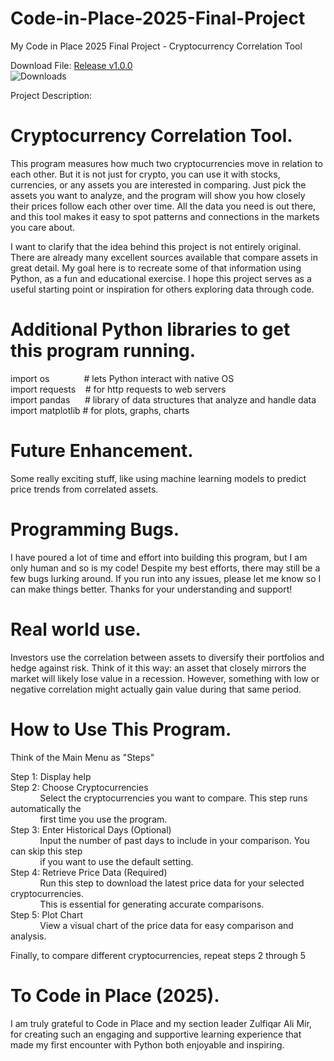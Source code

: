 
# Code-in-Place-2025-Final-Project
My Code in Place 2025 Final Project - Cryptocurrency Correlation Tool 

Download File: [Release v1.0.0](https://github.com/JeoffreyR/Code-in-Place-2025-Final-Project/releases/download/v1.0.0/Final.Project.Cryptocurrency.Correlation.Tool.py)
<br>![Downloads](https://img.shields.io/github/downloads/JeoffreyR/Code-in-Place-2025-Final-Project/v1.0.0/total) 

Project Description:
# Cryptocurrency Correlation Tool.
This program measures how much two cryptocurrencies move in relation to each other.
    But it is not just for crypto, you can use it with stocks, currencies, or any assets
    you are interested in comparing. Just pick the assets you want to analyze, and the
    program will show you how closely their prices follow each other over time. All the
    data you need is out there, and this tool makes it easy to spot patterns and connections
    in the markets you care about.

I want to clarify that the idea behind this project is not entirely original. There
    are already many excellent sources available that compare assets in great detail.
    My goal here is to recreate some of that information using Python, as a fun and
    educational exercise. I hope this project serves as a useful starting point or
    inspiration for others exploring data through code.


# Additional Python libraries to get this program running.

 import os&nbsp;&nbsp;&nbsp;&nbsp;&nbsp;&nbsp;&nbsp;&nbsp;&nbsp;&nbsp;&nbsp;&nbsp;&nbsp;&nbsp;# lets Python interact with native OS<br>
 import requests&nbsp;&nbsp;&nbsp;&nbsp;# for http requests to web servers<br>
 import pandas&nbsp;&nbsp;&nbsp;&nbsp;&nbsp;&nbsp;# library of data structures that analyze and handle data<br>
 import matplotlib&nbsp;# for plots, graphs, charts<br>


# Future Enhancement.
Some really exciting stuff, like using machine learning models to predict price trends from
    correlated assets.


# Programming Bugs.
I have poured a lot of time and effort into building this program, but I am only human and
    so is my code! Despite my best efforts, there may still be a few bugs lurking around. If you
    run into any issues, please let me know so I can make things better. Thanks for your
    understanding and support!


# Real world use.
Investors use the correlation between assets to diversify their portfolios and hedge against
    risk. Think of it this way: an asset that closely mirrors the market will likely lose value
    in a recession. However, something with low or negative correlation might actually gain value
    during that same period.


# How to Use This Program. 
Think of the Main Menu as "Steps"

Step 1: Display help<br>
Step 2: Choose Cryptocurrencies<br>
&nbsp;&nbsp;&nbsp;&nbsp;&nbsp;&nbsp;&nbsp;&nbsp;&nbsp;&nbsp;&nbsp;&nbsp;Select the cryptocurrencies you want to compare. This step runs automatically the<br>
&nbsp;&nbsp;&nbsp;&nbsp;&nbsp;&nbsp;&nbsp;&nbsp;&nbsp;&nbsp;&nbsp;&nbsp;first time you use the program.<br>
Step 3: Enter Historical Days (Optional)<br>
&nbsp;&nbsp;&nbsp;&nbsp;&nbsp;&nbsp;&nbsp;&nbsp;&nbsp;&nbsp;&nbsp;&nbsp;Input the number of past days to include in your comparison. You can skip this step<br>
&nbsp;&nbsp;&nbsp;&nbsp;&nbsp;&nbsp;&nbsp;&nbsp;&nbsp;&nbsp;&nbsp;&nbsp;if you want to use the default setting.<br>
Step 4: Retrieve Price Data (Required)<br>
&nbsp;&nbsp;&nbsp;&nbsp;&nbsp;&nbsp;&nbsp;&nbsp;&nbsp;&nbsp;&nbsp;&nbsp;Run this step to download the latest price data for your selected cryptocurrencies.<br>
&nbsp;&nbsp;&nbsp;&nbsp;&nbsp;&nbsp;&nbsp;&nbsp;&nbsp;&nbsp;&nbsp;&nbsp;This is essential for generating accurate comparisons.<br>
Step 5: Plot Chart<br>
&nbsp;&nbsp;&nbsp;&nbsp;&nbsp;&nbsp;&nbsp;&nbsp;&nbsp;&nbsp;&nbsp;&nbsp;View a visual chart of the price data for easy comparison and analysis.<br>

Finally, to compare different cryptocurrencies, repeat steps 2 through 5


# To Code in Place (2025).
I am truly grateful to Code in Place and my section leader Zulfiqar Ali Mir, for creating
    such an engaging and supportive learning experience that made my first encounter with Python
    both enjoyable and inspiring.

